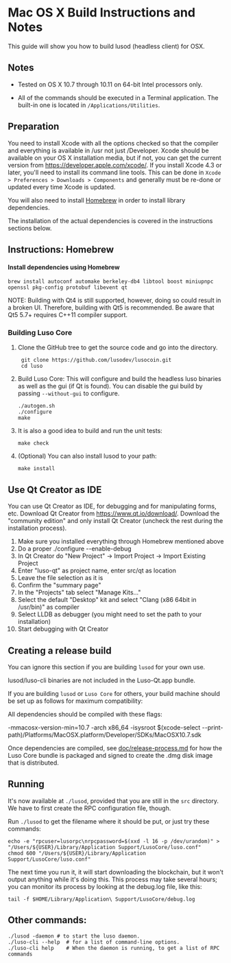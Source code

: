 Mac OS X Build Instructions and Notes
====================================
This guide will show you how to build lusod (headless client) for OSX.

Notes
-----

* Tested on OS X 10.7 through 10.11 on 64-bit Intel processors only.

* All of the commands should be executed in a Terminal application. The
built-in one is located in `/Applications/Utilities`.

Preparation
-----------

You need to install Xcode with all the options checked so that the compiler
and everything is available in /usr not just /Developer. Xcode should be
available on your OS X installation media, but if not, you can get the
current version from https://developer.apple.com/xcode/. If you install
Xcode 4.3 or later, you'll need to install its command line tools. This can
be done in `Xcode > Preferences > Downloads > Components` and generally must
be re-done or updated every time Xcode is updated.

You will also need to install [Homebrew](http://brew.sh) in order to install library
dependencies.

The installation of the actual dependencies is covered in the instructions
sections below.

Instructions: Homebrew
----------------------

#### Install dependencies using Homebrew

    brew install autoconf automake berkeley-db4 libtool boost miniupnpc openssl pkg-config protobuf libevent qt

NOTE: Building with Qt4 is still supported, however, doing so could result in a broken UI. Therefore, building with Qt5 is recommended. Be aware that Qt5 5.7+ requires C++11 compiler support.

### Building Luso Core

1. Clone the GitHub tree to get the source code and go into the directory.

        git clone https://github.com/lusodev/lusocoin.git
        cd luso

2.  Build Luso Core:
    This will configure and build the headless luso binaries as well as the gui (if Qt is found).
    You can disable the gui build by passing `--without-gui` to configure.

        ./autogen.sh
        ./configure
        make

3.  It is also a good idea to build and run the unit tests:

        make check

4.  (Optional) You can also install lusod to your path:

        make install

Use Qt Creator as IDE
------------------------
You can use Qt Creator as IDE, for debugging and for manipulating forms, etc.
Download Qt Creator from https://www.qt.io/download/. Download the "community edition" and only install Qt Creator (uncheck the rest during the installation process).

1. Make sure you installed everything through Homebrew mentioned above
2. Do a proper ./configure --enable-debug
3. In Qt Creator do "New Project" -> Import Project -> Import Existing Project
4. Enter "luso-qt" as project name, enter src/qt as location
5. Leave the file selection as it is
6. Confirm the "summary page"
7. In the "Projects" tab select "Manage Kits..."
8. Select the default "Desktop" kit and select "Clang (x86 64bit in /usr/bin)" as compiler
9. Select LLDB as debugger (you might need to set the path to your installation)
10. Start debugging with Qt Creator

Creating a release build
------------------------
You can ignore this section if you are building `lusod` for your own use.

lusod/luso-cli binaries are not included in the Luso-Qt.app bundle.

If you are building `lusod` or `Luso Core` for others, your build machine should be set up
as follows for maximum compatibility:

All dependencies should be compiled with these flags:

 -mmacosx-version-min=10.7
 -arch x86_64
 -isysroot $(xcode-select --print-path)/Platforms/MacOSX.platform/Developer/SDKs/MacOSX10.7.sdk

Once dependencies are compiled, see [doc/release-process.md](release-process.md) for how the Luso Core
bundle is packaged and signed to create the .dmg disk image that is distributed.

Running
-------

It's now available at `./lusod`, provided that you are still in the `src`
directory. We have to first create the RPC configuration file, though.

Run `./lusod` to get the filename where it should be put, or just try these
commands:

    echo -e "rpcuser=lusorpc\nrpcpassword=$(xxd -l 16 -p /dev/urandom)" > "/Users/${USER}/Library/Application Support/LusoCore/luso.conf"
    chmod 600 "/Users/${USER}/Library/Application Support/LusoCore/luso.conf"

The next time you run it, it will start downloading the blockchain, but it won't
output anything while it's doing this. This process may take several hours;
you can monitor its process by looking at the debug.log file, like this:

    tail -f $HOME/Library/Application\ Support/LusoCore/debug.log

Other commands:
-------

    ./lusod -daemon # to start the luso daemon.
    ./luso-cli --help  # for a list of command-line options.
    ./luso-cli help    # When the daemon is running, to get a list of RPC commands

